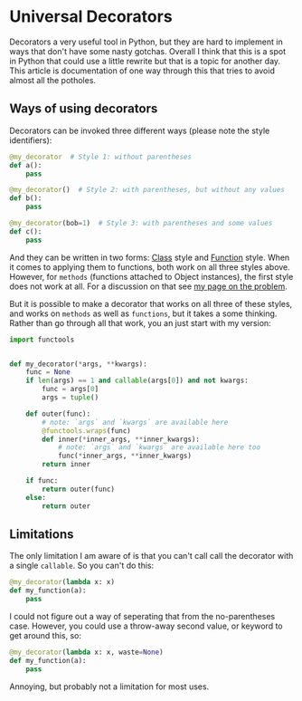 Universal Decorators
====================

Decorators a very useful tool in Python, but they are hard to implement in ways that don't have
some nasty gotchas. Overall I think that this is a spot in Python that could use a little rewrite
but that is a topic for another day. This article is documentation of one way through this that
tries to avoid almost all the potholes.

Ways of using decorators
------------------------

Decorators can be invoked three different ways (please note the style identifiers):
```python
@my_decorator  # Style 1: without parentheses
def a():
    pass

@my_decorator()  # Style 2: with parentheses, but without any values
def b():
    pass

@my_decorator(bob=1)  # Style 3: with parentheses and some values
def c():
    pass
```

And they can be written in two forms: [Class](https://www.python.org/dev/peps/pep-3129/) style
and [Function](https://www.python.org/dev/peps/pep-0318/) style. When it comes to applying them
to functions, both work on all three styles above. However, for `methods` (functions attached to
Object instances), the first style does not work at all. For a discussion on that see [my page on
the problem](Python_Object_Decorators.md).

But it is possible to make a decorator that works on all three of these styles, and works on
`methods` as well as `functions`, but it takes a some thinking. Rather than go through all that
work, you an just start with my version:

```python
import functools


def my_decorator(*args, **kwargs):
    func = None
    if len(args) == 1 and callable(args[0]) and not kwargs:
        func = args[0]
        args = tuple()

    def outer(func):
        # note: `args` and `kwargs` are available here
        @functools.wraps(func)
        def inner(*inner_args, **inner_kwargs):
            # note: `args` and `kwargs` are available here too
            func(*inner_args, **inner_kwargs)
        return inner

    if func:
        return outer(func)
    else:
        return outer
```

Limitations
-----------

The only limitation I am aware of is that you can't call call the decorator with a single
`callable`. So you can't do this:
```python
@my_decorator(lambda x: x)
def my_function(a):
    pass
```

I could not figure out a way of seperating that from the no-parentheses case. However, you
could use a throw-away second value, or keyword to get around this, so:
```python
@my_decorator(lambda x: x, waste=None)
def my_function(a):
    pass
```

Annoying, but probably not a limitation for most uses.
